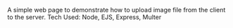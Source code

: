 A simple web page to demonstrate how to upload image file from the client to the server.
Tech Used: Node, EJS, Express, Multer
